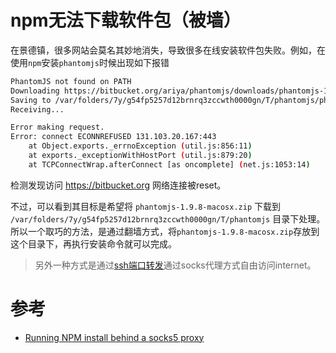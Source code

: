 # npm无法下载软件包（被墙）

在景德镇，很多网站会莫名其妙地消失，导致很多在线安装软件包失败。例如，在使用`npm`安装`phantomjs`时候出现如下报错

```bash
PhantomJS not found on PATH
Downloading https://bitbucket.org/ariya/phantomjs/downloads/phantomjs-1.9.8-macosx.zip
Saving to /var/folders/7y/g54fp5257d12brnrq3zccwth0000gn/T/phantomjs/phantomjs-1.9.8-macosx.zip
Receiving...

Error making request.
Error: connect ECONNREFUSED 131.103.20.167:443
    at Object.exports._errnoException (util.js:856:11)
    at exports._exceptionWithHostPort (util.js:879:20)
    at TCPConnectWrap.afterConnect [as oncomplete] (net.js:1053:14)
```

检测发现访问 https://bitbucket.org 网络连接被reset。

不过，可以看到其目标是希望将 `phantomjs-1.9.8-macosx.zip` 下载到 `/var/folders/7y/g54fp5257d12brnrq3zccwth0000gn/T/phantomjs` 目录下处理。所以一个取巧的方法，是通过翻墙方式，将`phantomjs-1.9.8-macosx.zip`存放到这个目录下，再执行安装命令就可以完成。

> 另外一种方式是通过[ssh端口转发](service/ssh/ssh_port_forwarding.md)通过socks代理方式自由访问internet。

# 参考

* [Running NPM install behind a socks5 proxy](https://github.com/npm/npm/issues/6204)